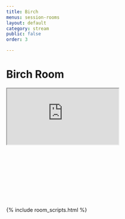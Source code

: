 ```yaml
---
title: Birch
menus: session-rooms
layout: default
category: stream
public: false
order: 3

---
```

# Birch Room

<iframe
  src="https://player.twitch.tv/capricon2021c&parent=virtual.capricon.org"
  allowfullscreen="allowfullscreen"
  class="convention-video"
></iframe>

<iframe frameborder="0" class="convention-chat">
</iframe>

<script src="https://unpkg.com/dayjs@1.8.21/dayjs.min.js"></script>
<script>
  const even = "788596327718191194";
  const odd = "798699687326384169";
</script>
{% include room_scripts.html %}